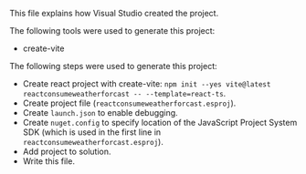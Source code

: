 This file explains how Visual Studio created the project.

The following tools were used to generate this project:
- create-vite

The following steps were used to generate this project:
- Create react project with create-vite: `npm init --yes vite@latest reactconsumeweatherforcast -- --template=react-ts`.
- Create project file (`reactconsumeweatherforcast.esproj`).
- Create `launch.json` to enable debugging.
- Create `nuget.config` to specify location of the JavaScript Project System SDK (which is used in the first line in `reactconsumeweatherforcast.esproj`).
- Add project to solution.
- Write this file.
